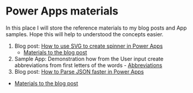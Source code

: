 # Power Apps materials

In this place I will store the reference materials to my blog posts and App samples. Hope this will help to understood the concepts easier.

1. Blog post: [How to use SVG to create spinner in Power Apps](https://365corner.pl/2022/01/11/how-to-use-svg-to-create-spinner-in-power-apps/)
   -   <a href="HowToUseSVGToCreateLoadingSpinnerInPowerApps">Materials to the blog post</a>
2. Sample App: Demonstration how from the User input create abbreviations from first letters of the words - <a href="AbbreviationsSampleApp">Abbreviations</a>
3. Blog post: [How to Parse JSON faster in Power Apps](https://365corner.pl/2022/09/16/how-to-parse-json-faster-in-power-apps/)
 -   <a href="HotToParseJSONFaster">Materials to the blog post</a>
